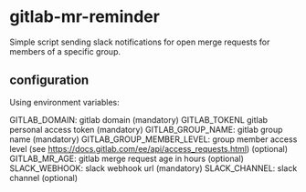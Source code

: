 # gitlab-mr-reminder

Simple script sending slack notifications for open merge requests for members of a specific group.

## configuration
Using environment variables:

GITLAB_DOMAIN: gitlab domain (mandatory)
GITLAB_TOKENL gitlab personal access token (mandatory)
GITLAB_GROUP_NAME: gitlab group name (mandatory)
GITLAB_GROUP_MEMBER_LEVEL: group member access level (see https://docs.gitlab.com/ee/api/access_requests.html) (optional)
GITLAB_MR_AGE: gitlab merge request age in hours (optional)
SLACK_WEBHOOK: slack webhook url (mandatory)
SLACK_CHANNEL: slack channel (optional)